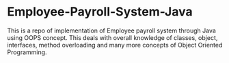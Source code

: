# Employee-Payroll-System-Java

This is a repo of implementation of Employee payroll system through Java using OOPS concept.
This deals with overall knowledge of classes, object, interfaces, method overloading and many more concepts of Object Oriented Programming.
